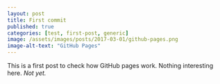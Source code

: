 ```yaml
---
layout: post
title: First commit
published: true
categories: [test, first-post, generic]
image: /assets/images/posts/2017-03-01/github-pages.png
image-alt-text: "GitHub Pages"
---
```

This is a first post to check how GitHub pages work. Nothing interesting here. *Not yet.*
